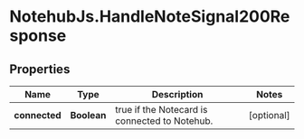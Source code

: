 # NotehubJs.HandleNoteSignal200Response

## Properties

| Name          | Type        | Description                                   | Notes      |
| ------------- | ----------- | --------------------------------------------- | ---------- |
| **connected** | **Boolean** | true if the Notecard is connected to Notehub. | [optional] |
